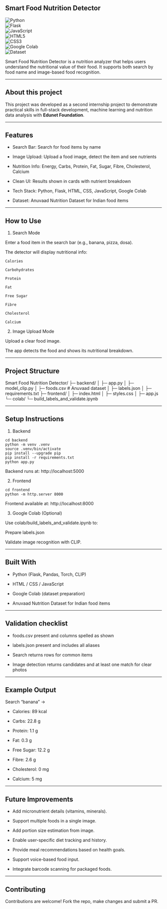 ## Smart Food Nutrition Detector

![Python](https://img.shields.io/badge/Python-3.9-blue)  
![Flask](https://img.shields.io/badge/Flask-Backend-lightgrey)  
![JavaScript](https://img.shields.io/badge/JavaScript-Frontend-yellow)  
![HTML5](https://img.shields.io/badge/HTML5-Markup-orange)  
![CSS3](https://img.shields.io/badge/CSS3-Design-blue)  
![Google Colab](https://img.shields.io/badge/Google%20Colab-ML-green)  
![Dataset](https://img.shields.io/badge/Dataset-Anuvaad%20Nutrition-red)  

Smart Food Nutrition Detector is a nutrition analyzer that helps users understand the nutritional value of their food. It supports both search by food name and image-based food recognition.

---

## About this project

This project was developed as a second internship project to demonstrate practical skills in full-stack development, machine learning and nutrition data analysis with **Edunet Foundation**.

---

## Features

- Search Bar: Search for food items by name

- Image Upload: Upload a food image, detect the item and see nutrients

- Nutrition Info: Energy, Carbs, Protein, Fat, Sugar, Fibre, Cholesterol, Calcium

- Clean UI: Results shown in cards with nutrient breakdown

- Tech Stack: Python, Flask, HTML, CSS, JavaScript, Google Colab

- Dataset: Anuvaad Nutrition Dataset for Indian food items

---

## How to Use

1. Search Mode

Enter a food item in the search bar (e.g., banana, pizza, dosa).

The detector will display nutritional info:
```
Calories

Carbohydrates

Protein

Fat

Free Sugar

Fibre

Cholesterol

Calcium
```

2. Image Upload Mode

Upload a clear food image.

The app detects the food and shows its nutritional breakdown.

---

## Project Structure

Smart Food Nutrition Detector/
├─ backend/
│  ├─ app.py
│  ├─ model_clip.py
│  ├─ foods.csv        # Anuvaad dataset
│  ├─ labels.json
│  ├─ requirements.txt
├─ frontend/
│  ├─ index.html
│  ├─ styles.css
│  ├─ app.js
└─ colab/
   └─ build_labels_and_validate.ipynb

---

## Setup Instructions

1. Backend
  ```
  cd backend
  python -m venv .venv
  source .venv/bin/activate 
  pip install --upgrade pip
  pip install -r requirements.txt
  python app.py
  ```
 Backend runs at: http://localhost:5000

2. Frontend
  ```
  cd frontend
  python -m http.server 8000
  ```
 Frontend available at: http://localhost:8000

3. Google Colab (Optional)

Use colab/build_labels_and_validate.ipynb to:

Prepare labels.json

Validate image recognition with CLIP.

---

## Built With

- Python (Flask, Pandas, Torch, CLIP)

- HTML / CSS / JavaScript

- Google Colab (dataset preparation)

- Anuvaad Nutrition Dataset for Indian food items

---

## Validation checklist

- foods.csv present and columns spelled as shown

- labels.json present and includes all aliases

- Search returns rows for common items

- Image detection returns candidates and at least one match for clear photos


---

## Example Output

Search “banana” →

- Calories: 89 kcal

- Carbs: 22.8 g

- Protein: 1.1 g

- Fat: 0.3 g

- Free Sugar: 12.2 g

- Fibre: 2.6 g

- Cholesterol: 0 mg

- Calcium: 5 mg

---

## Future Improvements 

- Add micronutrient details (vitamins, minerals).

- Support multiple foods in a single image.

- Add portion size estimation from image.

- Enable user-specific diet tracking and history.

- Provide meal recommendations based on health goals.

- Support voice-based food input.

- Integrate barcode scanning for packaged foods.

---

## Contributing

Contributions are welcome! Fork the repo, make changes and submit a PR.
